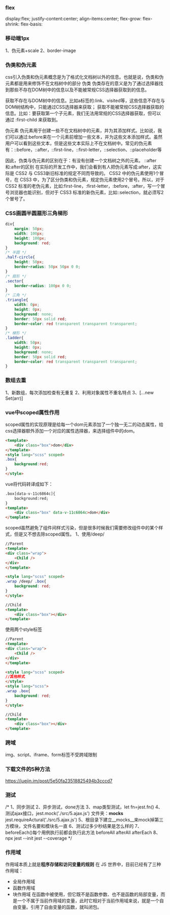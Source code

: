 ﻿




### flex
display:flex;
justify-content:center;
align-items:center;
flex-grow:
flex-shrink:
flex-basis:
### 移动端1px
1、伪元素+scale
2、border-image

### 伪类和伪元素
css引入伪类和伪元素概念是为了格式化文档树以外的信息。也就是说，伪类和伪元素都是用来修饰不在文档树中的部分
伪类
伪类存在的意义是为了通过选择器找到那些不存在DOM树中的信息以及不能被常规CSS选择器获取到的信息。

获取不存在与DOM树中的信息。比如a标签的:link、visited等，这些信息不存在与DOM树结构中，只能通过CSS选择器来获取；
获取不能被常规CSS选择器获取的信息。比如：要获取第一个子元素，我们无法用常规的CSS选择器获取，但可以通过 :first-child 来获取到。

伪元素
伪元素用于创建一些不在文档树中的元素，并为其添加样式。比如说，我们可以通过:before来在一个元素前增加一些文本，并为这些文本添加样式。虽然用户可以看到这些文本，但是这些文本实际上不在文档树中。常见的伪元素有：::before，::after，::first-line，::first-letter，::selection、::placeholder等

因此，伪类与伪元素的区别在于：有没有创建一个文档树之外的元素。
::after和:after的区别
在实际的开发工作中，我们会看到有人把伪元素写成:after，这实际是 CSS2 与 CSS3新旧标准的规定不同而导致的。
CSS2 中的伪元素使用1个冒号，在 CSS3 中，为了区分伪类和伪元素，规定伪元素使用2个冒号。所以，对于 CSS2 标准的老伪元素，比如:first-line，:first-letter，:before，:after，写一个冒号浏览器也能识别，但对于 CSS3 标准的新伪元素，比如::selection，就必须写2个冒号了。

### CSS画圆半圆扇形三角梯形
```css
div{
    margin: 50px;
    width: 100px;
    height: 100px;
    background: red;
}
/* 半圆 */
.half-circle{
    height: 50px;
    border-radius: 50px 50px 0 0;
}
/* 扇形 */
.sector{
    border-radius: 100px 0 0;
}
/* 三角 */
.triangle{
    width: 0px;
    height: 0px;
    background: none;
    border: 50px solid red;
    border-color: red transparent transparent transparent;
}
/* 梯形 */
.ladder{
    width: 50px;
    height: 0px;
    background: none;
    border: 50px solid red;
    border-color: red transparent transparent transparent;
}
```
### 数组去重
1、新数组，每次添加检查有无重复
2、利用对象属性不重名特点
3、[...new Set(arr)]

### vue中scoped属性作用
scoped属性的实现原理是给每一个dom元素添加了一个独一无二的动态属性，给css选择器额外添加一个对应的属性选择器，来选择组件中的dom。
```html
<template>
    <div class="box">dom</div>
</template>
<style lang="scss" scoped>
.box{
    background:red;
}
</style>
```
vue将代码转译成如下：
```html
.box[data-v-11c6864c]{
    background:red;
}
<template>
    <div class="box" data-v-11c6864c>dom</div>
</template>
```
scoped虽然避免了组件间样式污染，但是很多时候我们需要修改组件中的某个样式，但是又不想去除scoped属性。
1、使用/deep/
```html
//Parent
<template>
<div class="wrap">
    <Child />
</div>
</template>

<style lang="scss" scoped>
.wrap /deep/ .box{
    background: red;
}
</style>

//Child
<template>
    <div class="box"></div>
</template>

```
使用两个style标签
```html
//Parent
<template>
<div class="wrap">
    <Child />
</div>
</template>

<style lang="scss" scoped>
//其他样式
</style>
<style lang="scss">
.wrap .box{
    background: red;
}
</style>

//Child
<template>
    <div class="box"></div>
</template>

```
### 跨域
img、script、iframe、form标签不受跨域限制

### 下载文件的5种方法
https://juejin.im/post/5e50fa23518825494b3cccd7

### 测试
/*
1、同步测试
2、异步测试，done方法
3、map类型测试，let fn=jest.fn()
4、测试ajax接口，jest.mock('./src/5.ajax.js') 文件夹：__mocks__ 
    jest.requireActural('./src/5.ajax.js')
5、根目录下建立__mocks__来mock掉第三方模块，文件名要和模块名一直
6、测试过多少秒结果是怎么样的
7、beforeEach()每个用例执行前都会执行此方法 beforeAll afterAll afterEach 
8、npx jest --init   jest --coverage
*/

### 作用域
作用域本质上就是**程序存储和访问变量的规则**
在 JS 世界中，目前已经有了三种作用域：
- 全局作用域
- 函数作用域
- 块作用域
在函数中被使用，但它既不是函数参数、也不是函数的局部变量，而是一个不属于当前作用域的变量，此时它相对于当前作用域来说，就是一个自由变量。引用了自由变量的函数，就叫闭包。













